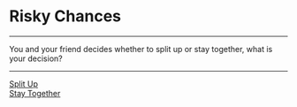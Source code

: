 # Risky Chances

---

You and your friend decides whether to split up or stay together, what is your decision?  

---

[Split Up](split.md)  
[Stay Together](stay.md
)